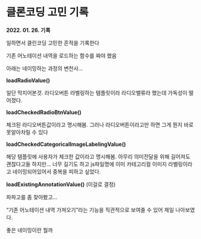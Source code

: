 # 클론코딩 고민 기록

**2022. 01. 26. 기록**

일하면서 클린코딩 고민한 흔적을 기록한다

기존 어노테이션 내역을 로드하는 함수를 짜야 했음

아래는 네이밍하는 과정의 변천사...

**loadRadioValue()**

일단 막지어본것. 라디오버튼 라벨링하는 템플릿이라 라디오밸류라 했는데 가독성이 떨어졌다.

**loadCheckedRadioBtnValue()**

체크된 라디오버튼값이라고 명시해봄. 그러나 라디오버튼이라고만 하면 그게 뭔지 바로 못알아차릴 수 있다

**loadCheckedCategoricalImageLabelingValue()**

해당 템플릿에 사용자가 체크한 값이라고 명시해봄. 아무리 의미전달을 위해 길어져도 괜찮다고들 하지만… 너무 길기도 하고 js파일명에 이미 카테고리컬 이미지 라벨링이라고 네이밍되어있어서 중복을 피하고 싶었다.

**loadExistingAnnotationValue()** (이걸로 결정)

파파고를 좀 찾아봤고...

“기존 어노테이션 내역 가져오기”라는 기능을 직관적으로 보여줄 수 있어 제일 나아보였다.

좋은 네이밍이란 뭘까
